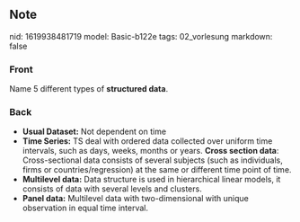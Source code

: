 ## Note
nid: 1619938481719
model: Basic-b122e
tags: 02_vorlesung
markdown: false

### Front
Name 5 different types of <b>structured data</b>.

### Back
<div>
  <div>
    <ul>
      <li><strong>Usual Dataset:</strong> Not dependent on time
      <li><strong>Time Series:</strong> TS deal with ordered data
      collected over uniform time intervals, such as days, weeks,
      months or years. <b>Cross section data</b>: Cross-sectional
      data consists of several subjects (such as individuals, firms
      or countries/regression) at the same or different time point
      of time.
      <li><strong>Multilevel data:</strong> Data structure is used
      in hierarchical linear models, it consists of data with
      several levels and clusters.
      <li><strong>Panel data:</strong> Multilevel data with
      two-dimensional with unique observation in equal time
      interval.
    </ul>
  </div>
</div>
